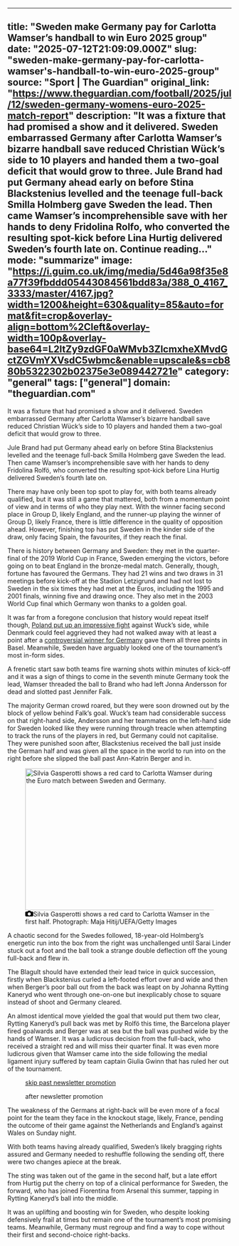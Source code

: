 ---
   title: "Sweden make Germany pay for Carlotta Wamser’s handball to win Euro 2025 group"
   date: "2025-07-12T21:09:09.000Z"
   slug: "sweden-make-germany-pay-for-carlotta-wamser's-handball-to-win-euro-2025-group"
   source: "Sport | The Guardian"
   original_link: "https://www.theguardian.com/football/2025/jul/12/sweden-germany-womens-euro-2025-match-report"
   description: "It was a fixture that had promised a show and it delivered. Sweden embarrassed Germany after Carlotta Wamser’s bizarre handball save reduced Christian Wück’s side to 10 players and handed them a two-goal deficit that would grow to three. Jule Brand had put Germany ahead early on before Stina Blackstenius levelled and the teenage full-back Smilla Holmberg gave Sweden the lead. Then came Wamser’s incomprehensible save with her hands to deny Fridolina Rolfo, who converted the resulting spot-kick before Lina Hurtig delivered Sweden’s fourth late on.  Continue reading..."
   mode: "summarize"
   image: "https://i.guim.co.uk/img/media/5d46a98f35e8a77f39fbddd05443084561bdd83a/388_0_4167_3333/master/4167.jpg?width=1200&height=630&quality=85&auto=format&fit=crop&overlay-align=bottom%2Cleft&overlay-width=100p&overlay-base64=L2ltZy9zdGF0aWMvb3ZlcmxheXMvdGctZGVmYXVsdC5wbmc&enable=upscale&s=cb880b5322302b02375e3e089442721e"
   category: "general"
   tags: ["general"]
   domain: "theguardian.com"
  ---
  <div id="readability-page-1" class="page"><div id="maincontent"><p>It was a fixture that had promised a show and it delivered. Sweden embarrassed Germany after Carlotta Wamser’s bizarre handball save reduced Christian Wück’s side to 10 players and handed them a two-goal deficit that would grow to three.</p><p>Jule Brand had put Germany ahead early on before Stina Blackstenius levelled and the teenage full-back Smilla Holmberg gave Sweden the lead. Then came Wamser’s incomprehensible save with her hands to deny Fridolina Rolfö, who converted the resulting spot-kick before Lina Hurtig delivered Sweden’s fourth late on.</p><figure id="9f97c103-8cc4-44aa-9c8e-f449d729b350" data-spacefinder-role="richLink" data-spacefinder-type="model.dotcomrendering.pageElements.RichLinkBlockElement"><gu-island name="RichLinkComponent" priority="feature" deferuntil="idle" props="{&quot;richLinkIndex&quot;:2,&quot;element&quot;:{&quot;_type&quot;:&quot;model.dotcomrendering.pageElements.RichLinkBlockElement&quot;,&quot;prefix&quot;:&quot;Related: &quot;,&quot;text&quot;:&quot;Women’s Euro 2025: Sweden 4-1 Germany – as it happened&quot;,&quot;elementId&quot;:&quot;9f97c103-8cc4-44aa-9c8e-f449d729b350&quot;,&quot;role&quot;:&quot;richLink&quot;,&quot;url&quot;:&quot;https://www.theguardian.com/football/live/2025/jul/12/sweden-v-germany-womens-euro-2025-live&quot;},&quot;ajaxUrl&quot;:&quot;https://api.nextgen.guardianapps.co.uk&quot;,&quot;format&quot;:{&quot;design&quot;:14,&quot;display&quot;:0,&quot;theme&quot;:2}}"></gu-island></figure><p>There may have only been top spot to play for, with both teams already qualified, but it was still a game that mattered, both from a momentum point of view and in terms of who they play next. With the winner facing second place in Group D, likely England, and the runner-up playing the winner of Group D, likely France, there is little difference in the quality of opposition ahead. However, finishing top has put Sweden in the kinder side of the draw, only facing Spain, the favourites, if they reach the final.</p><p>There is history between Germany and Sweden: they met in the quarter-final of the 2019 World Cup in France, Sweden emerging the victors, before going on to beat England in the bronze-medal match. Generally, though, fortune has favoured the Germans. They had 21 wins and two draws in 31 meetings before kick-off at the Stadion Letzigrund and had not lost to Sweden in the six times they had met at the Euros, including the 1995 and 2001 finals, winning five and drawing once. They also met in the 2003 World Cup final which Germany won thanks to a golden goal.</p><p>It was far from a foregone conclusion that history would repeat itself though, <a href="https://www.theguardian.com/football/2025/jul/08/poland-sweden-womens-euro-2025-group-c-match-report" data-link-name="in body link">Poland put up an impressive fight</a> against Wuck’s side, while Denmark could feel aggrieved they had not walked away with at least a point after a <a href="https://www.theguardian.com/football/2025/jul/08/germany-denmark-women-euro-2025-group-c-match-report" data-link-name="in body link">controversial winner for Germany</a> gave them all three points in Basel. Meanwhile, Sweden have arguably looked one of the tournament’s most in-form sides.</p><p>A frenetic start saw both teams fire warning shots within minutes of kick-off and it was a sign of things to come in the seventh minute Germany took the lead, Wamser threaded the ball to Brand who had left Jonna Andersson for dead and slotted past Jennifer Falk.</p><p>The majority German crowd roared, but they were soon drowned out by the block of yellow behind Falk’s goal. Wuck’s team had considerable success on that right-hand side, Andersson and her teammates on the left-hand side for Sweden looked like they were running through treacle when attempting to track the runs of the players in red, but Germany could not capitalise. They were punished soon after, Blackstenius received the ball just inside the German half and was given all the space in the world to run into on the right before she slipped the ball past Ann-Katrin Berger and in.</p><figure id="06aaaa93-5bc6-4e39-9d8a-cb1c75ab4157" data-spacefinder-role="inline" data-spacefinder-type="model.dotcomrendering.pageElements.ImageBlockElement"><div id="img-2"><picture><source srcset="https://i.guim.co.uk/img/media/da81a6a69208f83e30f33f2924bd0018023ac984/0_0_4356_3120/master/4356.jpg?width=620&amp;dpr=2&amp;s=none&amp;crop=none" media="(min-width: 660px) and (-webkit-min-device-pixel-ratio: 1.25), (min-width: 660px) and (min-resolution: 120dpi)"><source srcset="https://i.guim.co.uk/img/media/da81a6a69208f83e30f33f2924bd0018023ac984/0_0_4356_3120/master/4356.jpg?width=620&amp;dpr=1&amp;s=none&amp;crop=none" media="(min-width: 660px)"><source srcset="https://i.guim.co.uk/img/media/da81a6a69208f83e30f33f2924bd0018023ac984/0_0_4356_3120/master/4356.jpg?width=605&amp;dpr=2&amp;s=none&amp;crop=none" media="(min-width: 480px) and (-webkit-min-device-pixel-ratio: 1.25), (min-width: 480px) and (min-resolution: 120dpi)"><source srcset="https://i.guim.co.uk/img/media/da81a6a69208f83e30f33f2924bd0018023ac984/0_0_4356_3120/master/4356.jpg?width=605&amp;dpr=1&amp;s=none&amp;crop=none" media="(min-width: 480px)"><source srcset="https://i.guim.co.uk/img/media/da81a6a69208f83e30f33f2924bd0018023ac984/0_0_4356_3120/master/4356.jpg?width=445&amp;dpr=2&amp;s=none&amp;crop=none" media="(min-width: 320px) and (-webkit-min-device-pixel-ratio: 1.25), (min-width: 320px) and (min-resolution: 120dpi)"><source srcset="https://i.guim.co.uk/img/media/da81a6a69208f83e30f33f2924bd0018023ac984/0_0_4356_3120/master/4356.jpg?width=445&amp;dpr=1&amp;s=none&amp;crop=none" media="(min-width: 320px)"><img alt="Silvia Gasperotti shows a red card to Carlotta Wamser during the Euro match between Sweden and Germany." src="https://i.guim.co.uk/img/media/da81a6a69208f83e30f33f2924bd0018023ac984/0_0_4356_3120/master/4356.jpg?width=445&amp;dpr=1&amp;s=none&amp;crop=none" width="445" height="318.73278236914604" loading="lazy"></picture></div><figcaption data-spacefinder-role="inline"><span><svg width="18" height="13" viewBox="0 0 18 13"><path d="M18 3.5v8l-1.5 1.5h-15l-1.5-1.5v-8l1.5-1.5h3.5l2-2h4l2 2h3.5l1.5 1.5zm-9 7.5c1.9 0 3.5-1.6 3.5-3.5s-1.6-3.5-3.5-3.5-3.5 1.6-3.5 3.5 1.6 3.5 3.5 3.5z"></path></svg></span><span>Silvia Gasperotti shows a red card to Carlotta Wamser in the first half.</span> Photograph: Maja Hitij/UEFA/Getty Images</figcaption></figure><p>A chaotic second for the Swedes followed, 18-year-old Holmberg’s energetic run into the box from the right was unchallenged until Sarai Linder stuck out a foot and the ball took a strange double deflection off the young full-back and flew in.</p><p>The Blagult should have extended their lead twice in quick succession, firstly when Blackstenius curled a left-footed effort over and wide and then when Berger’s poor ball out from the back was leapt on by Johanna Rytting Kaneryd who went through one-on-one but inexplicably chose to square instead of shoot and Germany cleared.</p><p>An almost identical move yielded the goal that would put them two clear, Rytting Kaneryd’s pull back was met by Rolfö this time, the Barcelona player fired goalwards and Berger was at sea but the ball was pushed wide by the hands of Wamser. It was a ludicrous decision from the full-back, who received a straight red and will miss their quarter final. It was even more ludicrous given that Wamser came into the side following the medial ligament injury suffered by team captain Giulia Gwinn that has ruled her out of the tournament.</p><figure data-spacefinder-role="inline" data-spacefinder-type="model.dotcomrendering.pageElements.NewsletterSignupBlockElement"><a data-ignore="global-link-styling" href="#EmailSignup-skip-link-12">skip past newsletter promotion</a><p id="EmailSignup-skip-link-12" tabindex="0" aria-label="after newsletter promotion" role="note">after newsletter promotion</p></figure><p>The weakness of the Germans at right-back will be even more of a focal point for the team they face in the knockout stage, likely, France, pending the outcome of their game against the Netherlands and England’s against Wales on Sunday night.</p><p>With both teams having already qualified, Sweden’s likely bragging rights assured and Germany needed to reshuffle following the sending off, there were two changes apiece at the break.</p><p>The sting was taken out of the game in the second half, but a late effort from Hurtig put the cherry on top of a clinical performance for Sweden, the forward, who has joined Fiorentina from Arsenal this summer, tapping in Rytting Kaneryd’s ball into the middle.</p><p>It was an uplifting and boosting win for Sweden, who despite looking defensively frail at times but remain one of the tournament’s most promising teams. Meanwhile, Germany must regroup and find a way to cope without their first and second-choice right-backs.</p></div></div>